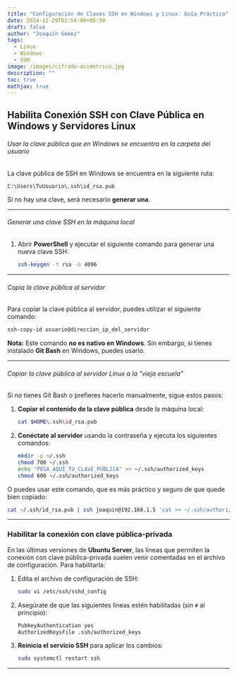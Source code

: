 ```yaml
---
title: "Configuración de Claves SSH en Windows y Linux: Guía Práctica"
date: 2024-12-29T01:54:00+05:30
draft: false
author: "Joaquín Gómez"
tags:
  - Linux
  - Windows
  - SSH
image: /images/cifrado-asimetrico.jpg
description: ""
toc: true
mathjax: true
---
```


## Habilita Conexión SSH con Clave Pública en Windows y Servidores Linux

###### Usar la clave pública que en Windows se encuentra en la carpeta del usuario

La clave pública de SSH en Windows se encuentra en la siguiente ruta:

```
C:\Users\TuUsuario\.ssh\id_rsa.pub
```

Si no hay una clave, será necesario **generar una**.

---

###### Generar una clave SSH en la máquina local

1. Abrir **PowerShell** y ejecutar el siguiente comando para generar una nueva clave SSH:

   ```bash
   ssh-keygen -t rsa -b 4096
   ```

---

###### Copia la clave pública al servidor

Para copiar la clave pública al servidor, puedes utilizar el siguiente comando:

```bash
ssh-copy-id usuario@direccion_ip_del_servidor
```

**Nota:** Este comando **no es nativo en Windows**. Sin embargo, si tienes instalado **Git Bash** en Windows, puedes usarlo.

---

###### Copiar la clave pública al servidor Linux a la "vieja escuela"

Si no tienes Git Bash o prefieres hacerlo manualmente, sigue estos pasos:

1. **Copiar el contenido de la clave pública** desde la máquina local:

   ```bash
   cat $HOME\.ssh\id_rsa.pub
   ```

2. **Conéctate al servidor** usando la contraseña y ejecuta los siguientes comandos:

   ```bash
   mkdir -p ~/.ssh
   chmod 700 ~/.ssh
   echo "PEGA_AQUÍ_TU_CLAVE_PÚBLICA" >> ~/.ssh/authorized_keys
   chmod 600 ~/.ssh/authorized_keys
   ```

O puedes usar este comando, que es más práctico y seguro de que quede bien copiado:

```bash
cat ~/.ssh/id_rsa.pub | ssh joaquin@192.168.1.5 'cat >> ~/.ssh/authorized_keys'
```

---

### Habilitar la conexión con clave pública-privada

En las últimas versiones de **Ubuntu Server**, las líneas que permiten la conexión con clave pública-privada suelen venir comentadas en el archivo de configuración. Para habilitarla:

1. Edita el archivo de configuración de SSH:

   ```bash
   sudo vi /etc/ssh/sshd_config
   ```

2. Asegúrate de que las siguientes líneas estén habilitadas (sin `#` al principio):

   ```bash
   PubkeyAuthentication yes
   AuthorizedKeysFile .ssh/authorized_keys
   ```

3. **Reinicia el servicio SSH** para aplicar los cambios:

   ```bash
   sudo systemctl restart ssh
   ```

---


